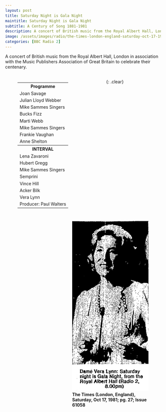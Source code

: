 ```yaml
---
layout: post
title: Saturday Night is Gala Night
maintitle: Saturday Night is Gala Night
subtitle: A Century of Song 1881-1981
description: A concert of British music from the Royal Albert Hall, London in association with the Music Publishers Association of Great Britain to celebrate their centenary.
image: /assets/images/radio/the-times-london-england-saturday-oct-17-1981-pg-27-issue.jpg
categories: [BBC Radio 2]
---
```


A concert of British music from the Royal Albert Hall, London in association with the Music Publishers Association of Great Britain to celebrate their centenary.

<figure class="fig1">
<table>
<tr><th>Programme</th></tr>
<tr><td>Joan Savage</td></tr>
<tr><td>Julian Lloyd Webber</td></tr>
<tr><td>Mike Sammes Singers</td></tr>
<tr><td>Bucks Fizz</td></tr>
<tr><td>Marti Webb</td></tr>
<tr><td>Mike Sammes Singers</td></tr>
<tr><td>Frankie Vaughan</td></tr>
<tr><td>Anne Shelton</td></tr>
<tr><th>INTERVAL</th></tr>
<tr><td>Lena Zavaroni</td></tr>
<tr><td>Hubert Gregg</td></tr>
<tr><td>Mike Sammes Singers</td></tr>
<tr><td>Semprini</td></tr>
<tr><td>Vince Hill</td></tr>
<tr><td>Acker Bilk</td></tr>
<tr><td>Vera Lynn</td></tr>
<tr><td>Producer: Paul Walters</td></tr>
</table>
</figure>

<figure class="fig2">
<img src="/assets/images/radio/the-times-london-england-saturday-oct-17-1981-pg-27-issue.jpg" class="full-width">
<figcaption>
<strong>The Times (London, England), Saturday, Oct 17, 1981; pg. 27; Issue 61058</strong>
</figcaption>
</figure>

<br />{: .clear}

<style>
.fig1 {float:left; width:49%;}
figcaption {float:left; width:100%;}

.fig2 {float:right; width:49%;}
figcaption {float:right; width:100%;}

@media only screen and (max-width: 700px) {
.fig1, .fig2 {float:left; width:100%;}
figcaption {float:left; width:90%; margin-bottom: 10px;}
}
</style>

